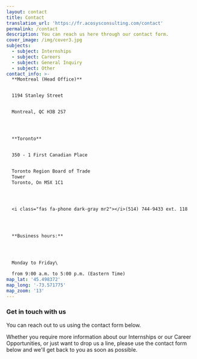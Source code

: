 ```yaml
---
layout: contact
title: Contact
translation_url: 'https://fr.acosysconsulting.com/contact'
permalink: /contact
description: You can reach us here through our contact form.
cover_image: /img/cover3.jpg
subjects:
  - subject: Internships
  - subject: Careers
  - subject: General Inquiry
  - subject: Other
contact_info: >-
  **Montreal (Head Office)**


  1194 Stanley Street 


  Montreal, QC H3B 2S7




  **Toronto**


  350 - 1 First Canadian Place


  Toronto Region Board of Trade
  Tower                                                                                           
  Toronto, On M5X 1C1




  <i class="fas fa-phone dark-gray mr2"></i>(514) 744-9433 ext. 118  




  **Business hours:**




  Monday to Friday\

  from 9:00 a.m. to 5:00 p.m. (Eastern Time)
map_lat: '45.498372'
map_long: '-73.571775'
map_zoom: '13'
---
```

### Get in touch with us

You can reach out to us using the contact form below.

Whether you require more information about our Internships or our Career Opportunities, or just want to drop us a line, please use the contact form below and we'll get back to you as soon as possible.
